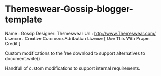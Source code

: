 # Themeswear-Gossip-blogger-template

Name    : Gossip
Designer: Themeswear
Url     : http://www.Themeswear.com/
License : Creative Commons Attribution License
[ Use This With Proper Credit ]

Custom modifications to the free download to support alternatives to document.write()

Handfull of custom modifications to support internal requirements.

